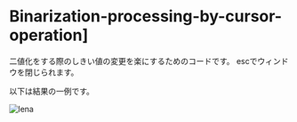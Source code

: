 # Binarization-processing-by-cursor-operation]

二値化をする際のしきい値の変更を楽にするためのコードです。
escでウィンドウを閉じられます。

以下は結果の一例です。

![lena](https://user-images.githubusercontent.com/43288669/61525051-a2fc6180-aa52-11e9-85ec-c6c1a9c91f7e.png)
